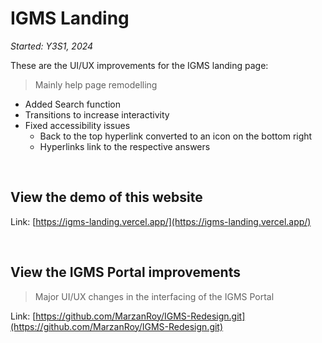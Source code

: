 # IGMS Landing
_Started: Y3S1, 2024_

These are the UI/UX improvements for the IGMS landing page:

> Mainly help page remodelling

- Added Search function
- Transitions to increase interactivity
- Fixed accessibility issues
  - Back to the top hyperlink converted to an icon on the bottom right
  - Hyperlinks link to the respective answers

<br>

## View the demo of this website
Link: [https://igms-landing.vercel.app/](https://igms-landing.vercel.app/) 

<br>

## View the IGMS Portal improvements
> Major UI/UX changes in the interfacing of the IGMS Portal

Link: [https://github.com/MarzanRoy/IGMS-Redesign.git](https://github.com/MarzanRoy/IGMS-Redesign.git)
